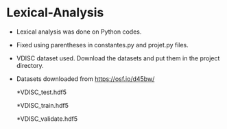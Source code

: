 # Lexical-Analysis

- Lexical analysis was done on Python codes.

- Fixed using parentheses in constantes.py and projet.py files.

- VDISC dataset used. Download the datasets and put them in the project directory.

- Datasets downloaded from https://osf.io/d45bw/
  
  *VDISC_test.hdf5
  
  *VDISC_train.hdf5
  
  *VDISC_validate.hdf5
  
